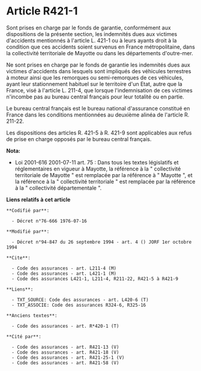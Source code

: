 # Article R421-1

Sont prises en charge par le fonds de garantie, conformément aux dispositions de la présente section, les indemnités dues aux
victimes d'accidents mentionnés à l'article L. 421-1 ou à leurs ayants droit à la condition que ces accidents soient survenus
en France métropolitaine, dans la collectivité territoriale de Mayotte ou dans les départements d'outre-mer.

Ne sont prises en charge par le fonds de garantie les indemnités dues aux victimes d'accidents dans lesquels sont impliqués
des véhicules terrestres à moteur ainsi que les remorques ou semi-remorques de ces véhicules, ayant leur stationnement
habituel sur le territoire d'un Etat, autre que la France, visé à l'article L. 211-4, que lorsque l'indemnisation de ces
victimes n'incombe pas au bureau central français pour leur totalité ou en partie.

Le bureau central français est le bureau national d'assurance constitué en France dans les conditions mentionnées au deuxième
alinéa de l'article R. 211-22.

Les dispositions des articles R. 421-5 à R. 421-9 sont applicables aux refus de prise en charge opposés par le bureau central
français.

**Nota:**

- Loi 2001-616 2001-07-11 art. 75 : Dans tous les textes législatifs et réglementaires en vigueur à Mayotte, la référence à
la " collectivité territoriale de Mayotte " est remplacée par la référence à " Mayotte ", et la référence à la " collectivité
territoriale " est remplacée par la référence à la " collectivité départementale ".

**Liens relatifs à cet article**

	**Codifié par**:

	  - Décret n°76-666 1976-07-16

	**Modifié par**:

	  - Décret n°94-847 du 26 septembre 1994 - art. 4 () JORF 1er octobre 1994

	**Cite**:

	  - Code des assurances - art. L211-4 (M)
	  - Code des assurances - art. L421-1 (M)
	  - Code des assurances L421-1, L211-4, R211-22, R421-5 à R421-9

	**Liens**:

	  - TXT_SOURCE: Code des assurances - art. L420-6 (T)
	  - TXT_ASSOCIE: Code des assurances R324-6, R325-16

	**Anciens textes**:

	  - Code des assurances - art. R*420-1 (T)

	**Cité par**:

	  - Code des assurances - art. R421-13 (V)
	  - Code des assurances - art. R421-18 (V)
	  - Code des assurances - art. R421-25-1 (V)
	  - Code des assurances - art. R421-58 (V)
